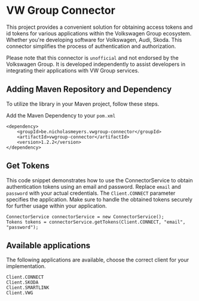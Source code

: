 # VW Group Connector

This project provides a convenient solution for obtaining access tokens and id tokens for various applications within the Volkswagen Group ecosystem. 
Whether you're developing software for Volkswagen, Audi, Skoda. 
This connector simplifies the process of authentication and authorization.

Please note that this connector is `unofficial` and not endorsed by the Volkswagen Group. 
It is developed independently to assist developers in integrating their applications with VW Group services.

## Adding Maven Repository and Dependency

To utilize the library in your Maven project, follow these steps.

Add the Maven Dependency to your `pom.xml`

```
<dependency>
    <groupId>be.nicholasmeyers.vwgroup-connector</groupId>
    <artifactId>vwgroup-connector</artifactId>
    <version>1.2.2</version>
</dependency>
```

## Get Tokens

This code snippet demonstrates how to use the ConnectorService to obtain authentication tokens using an email and
password.
Replace `email` and `password` with your actual credentials.
The `Client.CONNECT` parameter specifies the application.
Make sure to handle the obtained tokens securely for further usage within your application.

```
ConnectorService connectorService = new ConnectorService();
Tokens tokens = connectorService.getTokens(Client.CONNECT, "email", "password");
```

## Available applications

The following applications are available, choose the correct client for your implementation.

```
Client.CONNECT
Client.SKODA
Client.SMARTLINK
Client.VWG
```
